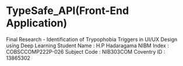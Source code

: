# TypeSafe_API(Front-End Application)

Final Research  - Identification of Trypophobia Triggers in UI/UX Design using Deep Learning
Student Name	:	H.P Hadaragama
NIBM Index	:	COBSCCOMP222P-026
Subject Code	: 	NIB303COM
Coventry ID	: 	13865302
